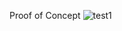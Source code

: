 Proof of Concept
![test1](https://user-images.githubusercontent.com/51210446/195841687-9a0c0102-aa18-4c49-aafd-769f92fcfbf9.png)
